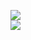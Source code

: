 [![](https://img.shields.io/badge/Made%20With-Github%20Spray-lightgrey.svg?style=for-the-badge&logo=github)](https://github.com/Annihil/github-spray#28903)  
[![](https://i.imgur.com/2DrTn0Z.gif)](https://github.com/Annihil/github-spray)